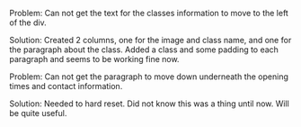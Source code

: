 <!----Index.html Bugs---->


<!----Classes.html Bugs---->

Problem: Can not get the text for the classes information to move to the left of the div.

Solution: Created 2 columns, one for the image and class name, and one for the paragraph about the class. Added a class and some padding to each paragraph
and seems to be working fine now.


<!----Gallery.html Bugs---->


<!----Contact.html Bugs---->

Problem: Can not get the paragraph to move down underneath the opening times and contact information.

Solution: Needed to hard reset. Did not know this was a thing until now. Will be quite useful.



